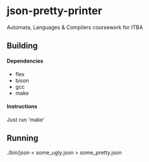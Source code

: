 # json-pretty-printer

Automata, Languages & Compilers coursework for ITBA

## Building
 
#### Dependencies
- flex
- bison
- gcc
- make

#### Instructions

Just run 'make'

## Running

./bin/json < some_ugly.json > some_pretty.json

